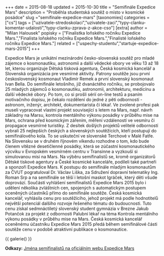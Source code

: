 +++
date = 2015-08-18
updated = 2015-10-30
title = "Semifinále Expedice Mars"
description = "Proběhla studentská soutěž o místo v kosmické posádce"
slug ="semifinale-expedice-mars"
[taxonomies]
categories = ["cs"]
tags = ["uzivatele-stredoskolaci","uzivatele-zaci","typy-clanku-komentar-udalosti","typy-clanku-zprava-z-akce-cso"]
[extra]
author = "Milan Halousek"
popisky = ["Finalistka loňského ročníku Expedice Mars.","Finalista loňského ročníku Expedice Mars.","Finalisté loňského ročníku Expedice Mars."]
related = ["uspechy-studentu","startuje-expedice-mars-2015"]
+++

Expedice Mars je unikátní mezinárodní česko-slovenská soutěž pro mladé zájemce o kosmonautiku, astronomii a další vědecké obory ve věku 13 až 18 let, kterou organizuje Dětská tisková agentura, Česká kosmická kancelář a Slovenská organizácia pre vesmírné aktivity. Patrony soutěže jsou první československý kosmonaut Vladimír Remek a první slovenský kosmonaut Ivan Bella. Do semifinále letošního, již dvanáctého ročníku, se probojovalo 25 mladých zájemců o kosmonautiku, astronomii, architekturu, medicínu a další vědecké obory. Po tom, co si prošli sérií on-line testů a psaním motivačního dopisu, je čekalo rozdělení do jedné z pěti odborností - astronom, inženýr, architekt, dokumentarista či lékař. Ve zvolené profesi pak museli vypracovat vlastní projekt související s letem na Mars, např. návrh základny na Marsu, kontrola mentálního výkonu posádky v průběhu mise na Mars, ochrana před kosmickým zářením, měření vzdáleností ve vesmíru či propagace vesmírné turistiky. Z desítek došlých projektů velitelé odborností vybrali 25 nejlepších českých a slovenských soutěžících, kteří postupují do semifinálového kola. To se uskuteční ve slovenské Terchové v Malé Fatře. Na Slovensku se v druhém říjnovém víkendu rozhodne o tom, kdo bude členem vítězné desetičlenné posádky, která se zúčastní kosmonautického výcviku v Evropském vesmírném centru v Transinne a vyzkouší si simulovanou misi na Mars. Na výběru semifinalistů se, kromě organizátorů Dětské tiskové agentury a České kosmické kanceláře, podíleli také partneři a sponzoři Expedice Mars. K postupu do semifinále mladým kosmonautům za ČVUT pogratuloval Dr. Václav Liška, za Sdružení dopravní telematiky Ing. Roman Srp a na semifinále se těší i letošní maskot Igráček, který děti všude doprovází. Součástí vyhlášení semifinalistů Expedice Mars 2015 bylo i udělení několika zvláštních cen, spojených s automatickým postupem oceněných účastníků přímo do semifinále soutěže. Česká kosmická kancelář, vyhlásila cenu pro soutěžícího, jehož projekt má podle hodnotitelů největší potenciál dalšího rozvoje řešeného tématu do budoucnosti. Tuto cenu získal sedmnáctiletý slovenský student gymnázia v Brezne Jakub Potančok za projekt z odbornosti Palubní lékař na téma Kontrola mentálního výkonu posádky v průběhu mise na Mars. Česká kosmická kancelář oceněnému účastníku Expedice Mars 2015 předá během semifinálové části soutěže cenu v podobě atraktivní publikace o kosmonautice.

{{ galerie() }}

**Odkazy:**
[Jména semifinalistů na oficiálním webu Expedice Mars]

[Jména semifinalistů na oficiálním webu Expedice Mars]: http://www.expedicemars.eu/semifinaliste-expedice-mars-2015/
